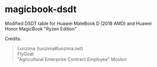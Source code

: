 # magicbook-dsdt
Modified DSDT table for Huawei MateBook D (2018 AMD) and Huawei Honor MagicBook "Ryzen Edition"  

Credits:
>Lunzima (lunzima#lunzima.net)  
>FlyGoat  
>"Agricultural Enterprise Contract Employee" Moulun  
